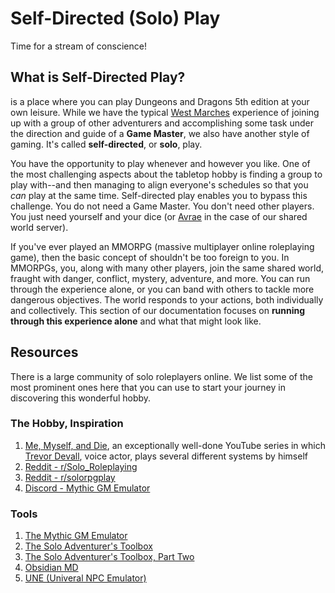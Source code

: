# Self-Directed (Solo) Play

Time for a stream of conscience!

## What is Self-Directed Play?

<Server Name> is a place where you can play Dungeons and Dragons 5th edition at your own leisure. While we have the typical [West Marches]() experience of joining up with a group of other adventurers and accomplishing some task under the direction and guide of a **Game Master**, we also have another style of gaming. It's called **self-directed**, or **solo**, play.

You have the opportunity to play whenever and however you like. One of the most challenging aspects about the tabletop hobby is finding a group to play with--and then managing to align everyone's schedules so that you _can_ play at the same time. Self-directed play enables you to bypass this challenge. You do not need a Game Master. You don't need other players. You just need yourself and your dice (or [Avrae]() in the case of our shared world server).

If you've ever played an MMORPG (massive multiplayer online roleplaying game), then the basic concept of <Server Name> shouldn't be too foreign to you. In MMORPGs, you, along with many other players, join the same shared world, fraught with danger, conflict, mystery, adventure, and more. You can run through the experience alone, or you can band with others to tackle more dangerous objectives. The world responds to your actions, both individually and collectively. This section of our documentation focuses on **running through this experience alone** and what that might look like.

## Resources

There is a large community of solo roleplayers online. We list some of the most prominent ones here that you can use to start your journey in discovering this wonderful hobby.

### The Hobby, Inspiration

1. [Me, Myself, and Die](https://www.youtube.com/@MeMyselfandDieRPG), an exceptionally well-done YouTube series in which [Trevor Devall](), voice actor, plays several different systems by himself
2. [Reddit - r/Solo_Roleplaying](https://www.reddit.com/r/Solo_Roleplaying/)
3. [Reddit - r/solorpgplay](https://www.reddit.com/r/solorpgplay/)
4. [Discord - Mythic GM Emulator](https://discord.gg/z8DddewmNs)


### Tools

1. [The Mythic GM Emulator](https://preview.drivethrurpg.com/en/product/422929/Mythic-Game-Master-Emulator-Second-Edition?affiliate_id=538789)
2. [The Solo Adventurer's Toolbox](https://www.dmsguild.com/product/252355/The-Solo-Adventurers-Toolbox)
3. [The Solo Adventurer's Toolbox, Part Two](https://preview.drivethrurpg.com/en/product/348555/the-solo-adventurer-s-toolbox-part-two-the-toolbox-expanded)
4. [Obsidian MD](https://obsidian.md/)
5. [UNE (Univeral NPC Emulator)](https://preview.drivethrurpg.com/en/product/134163/UNE-The-Universal-NPC-Emulator-rev?affiliate_id=538789)

